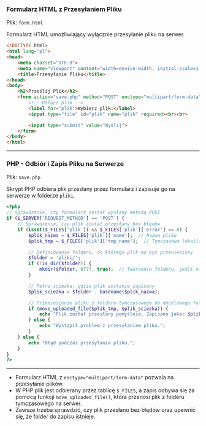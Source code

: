 ### Formularz HTML z Przesyłaniem Pliku

Plik: `form.html`

Formularz HTML umożliwiający wyłącznie przesyłanie pliku na serwer.

```html
<!DOCTYPE html>
<html lang="pl">
<head>
    <meta charset="UTF-8">
    <meta name="viewport" content="width=device-width, initial-scale=1.0">
    <title>Przesyłanie Pliku</title>
</head>
<body>
    <h2>Prześlij Plik</h2>
    <form action="save.php" method="POST" enctype="multipart/form-data">
        <!-- Dołącz plik -->
        <label for="plik">Wybierz plik:</label>
        <input type="file" id="plik" name="plik" required><br><br>

        <input type="submit" value="Wyślij">
    </form>
</body>
</html>
```

---

### PHP - Odbiór i Zapis Pliku na Serwerze

Plik: `save.php`

Skrypt PHP odbiera plik przesłany przez formularz i zapisuje go na serwerze w folderze `pliki`.

```php
<?php
// Sprawdzanie, czy formularz został wysłany metodą POST
if ($_SERVER['REQUEST_METHOD'] == 'POST') {
    // Sprawdzenie, czy plik został przesłany bez błędów
    if (isset($_FILES['plik']) && $_FILES['plik']['error'] == 0) {
        $plik_nazwa = $_FILES['plik']['name'];  // Nazwa pliku
        $plik_tmp = $_FILES['plik']['tmp_name'];  // Tymczasowa lokalizacja pliku

        // Definiowanie folderu, do którego plik ma być przeniesiony
        $folder = 'pliki/';
        if (!is_dir($folder)) {
            mkdir($folder, 0777, true);  // Tworzenie folderu, jeśli nie istnieje
        }

        // Pełna ścieżka, gdzie plik zostanie zapisany
        $plik_sciezka = $folder . basename($plik_nazwa);

        // Przeniesienie pliku z folderu tymczasowego do docelowego folderu "pliki"
        if (move_uploaded_file($plik_tmp, $plik_sciezka)) {
            echo "Plik został przesłany pomyślnie. Zapisano jako: $plik_sciezka";
        } else {
            echo "Wystąpił problem z przesyłaniem pliku.";
        }
    } else {
        echo "Błąd podczas przesyłania pliku.";
    }
}
?>
```

---
- Formularz HTML z `enctype="multipart/form-data"` pozwala na przesyłanie plików.
- W PHP plik jest odbierany przez tablicę `$_FILES`, a zapis odbywa się za pomocą funkcji `move_uploaded_file()`, która przenosi plik z folderu tymczasowego na serwer.
- Zawsze trzeba sprawdzić, czy plik przesłano bez błędów oraz upewnić się, że folder do zapisu istnieje.
